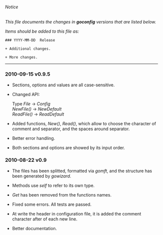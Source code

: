 ###### Notice

*This file documents the changes in ***goconfig*** versions that are
listed below.*

*Items should be added to this file as:*

	### YYYY-MM-DD  Release

	+ Additional changes.

	+ More changes.

* * *

### 2010-09-15  v0.9.5

+ Sections, options and values are all case-sensitive.

+ Changed API:

  Type *File* -> *Config*  
  *NewFile()* -> *NewDefault*  
  *ReadFile()* -> *ReadDefault*

+ Added functions, *New()*, *Read()*, which allow to choose the character of
comment and separator, and the spaces around separator.

+ Better error handling.

+ Both sections and options are showed by its input order.


### 2010-08-22  v0.9

+ The files has been splitted, formatted via *gomft*, and the structure has been
generated by *gowizard*.

+ Methods use *self* to refer to its own type.

+ *Get* has been removed from the functions names.

+ Fixed some errors. All tests are passed.

+ At write the header in configuration file, it is added the comment character
after of each new line.

+ Better documentation.

